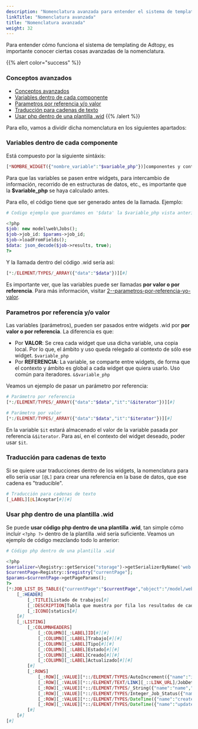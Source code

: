 ```yaml
---
description: "Nomenclatura avanzada para entender el sistema de templating de Adtopy."
linkTitle: "Nomenclatura avanzada"
title: "Nomenclatura avanzada"
weight: 32
---
```


Para entender cómo funciona el sistema de templating de Adtopy, es importante conocer ciertas cosas avanzadas de la nomenclatura.

{{% alert color="success" %}}
### Conceptos avanzados

- [Conceptos avanzados](#conceptos-avanzados)
- [Variables dentro de cada componente](#variables-dentro-de-cada-componente)
- [Parametros por referencia y/o valor](#parametros-por-referencia-yo-valor)
- [Traducción para cadenas de texto](#traducci%c3%b3n-para-cadenas-de-texto)
- [Usar php dentro de una plantilla .wid](#usar-php-dentro-de-una-plantilla-wid)
{{% /alert %}}

Para ello, vamos a dividir dicha nomenclatura en los siguientes apartados:

### Variables dentro de cada componente

Está compuesto por la siguiente sintáxis:

```php
[*NOMBRE_WIDGET({"nombre_variable":"$variable_php"})]componentes y contenido[#]
```

Para que las variables se pasen entre widgets, para intercambio de información, recorrido de en estructuras de datos, etc., es importante que la **$variable_php** se haya calculado antes.

Para ello, el código tiene que ser generado antes de la llamada. Ejemplo:

```php
# Codigo ejemplo que guardamos en '$data' la $variable_php vista anteriormente

<?php
$job: new model\web\Jobs();
$job->job_id: $params->job_id;
$job->loadFromFields();
$data: json_decode($job->results, true);
?>
```

Y la llamada dentro del código .wid sería así:

```php
[*:/ELEMENT/TYPES/_ARRAY({"data":"$data"})][#]
```

Es importante ver, que las variables puede ser llamadas **por valor o por referencia**. Para más información, visitar [2--parametros-por-referencia-yo-valor](#2--parametros-por-referencia-yo-valor).

### Parametros por referencia y/o valor

Las variables (parámetros), pueden ser pasados entre widgets .wid por **por valor o por referencia**. La diferencia es que:

- Por **VALOR**:  Se crea cada widget que usa dicha variable, una copia local. Por lo que, el ámbito y uso queda relegado al contexto de sólo ese widget. `$variable_php`
- Por **REFERENCIA**:  La variable, se comparte entre widgets, de forma que el contexto y ámbito es global a cada widget que quiera usarlo. Uso común para iteradores. `&$variable_php`

Veamos un ejemplo de pasar un parámetro por referencia:

```php
# Parámetro por referencia
[*:/ELEMENT/TYPES/_ARRAY({"data":"$data","it":"&$iterator"})][#]

# Parámetro por valor
[*:/ELEMENT/TYPES/_ARRAY({"data":"$data","it":"$iterator"})][#]
```

En la variable `$it` estará almacenado el valor de la variable pasada por referencia `&$iterator`. Para así, en el contexto del widget deseado, poder usar `$it`.

### Traducción para cadenas de texto

Si se quiere usar traducciones dentro de los widgets, la nomenclatura para ello sería usar `[@L]` para crear una referencia en la base de datos, que ese cadena es "traducible".

```php
# Traducción para cadenas de texto
[_LABEL][@L]Aceptar[#][#]
```

### Usar php dentro de una plantilla .wid

Se puede **usar código php dentro de una plantilla .wid**, tan simple cómo incluir `<?php ?>` dentro de la plantilla .wid sería suficiente. Veamos un ejemplo de código mezclando todo lo anterior:

```php
# Código php dentro de una plantilla .wid

<?php
$serializer=\Registry::getService("storage")->getSerializerByName('web');
$currentPage=Registry::$registry["currentPage"];
$params=$currentPage->getPageParams();
?>
[*:JOB_LIST_DS_TABLE({"currentPage":"$currentPage","object":"/model/web/Jobs","dsName":"FullList","serializer":"$serializer","params":"$params","iterator":"&$iterator"})]
    [_:HEADER]
        [_:TITLE]Listado de trabajos[#]
        [_:DESCRIPTION]Tabla que muestra por fila los resultados de cada trabajo para la tarea ComScore.[#]
        [_:ICONO]statics[#]
    [#]
    [_:LISTING]
        [_:COLUMNHEADERS]
            [_:COLUMN][_:LABEL]ID[#][#]
            [_:COLUMN][_:LABEL]Trabajo[#][#]
            [_:COLUMN][_:LABEL]Tipo[#][#]
            [_:COLUMN][_:LABEL]Estado[#][#]
            [_:COLUMN][_:LABEL]Creado[#][#]
            [_:COLUMN][_:LABEL]Actualizado[#][#]
        [#]
        [_:ROWS]
            [_:ROW][_:VALUE][*::/ELEMENT/TYPES/AutoIncrement({"name":"id_job","model":"$iterator"})][#][#][#]
            [_:ROW][_:VALUE][*::/ELEMENT/TEXT/LINK][_::LINK_URL]/JobDetail/<?php echo $iterator->job_id;?>/view[#][_::LINK_TEXT]<?php echo $iterator->job_id;?>[#][#][#][#]
            [_:ROW][_:VALUE][*::/ELEMENT/TYPES/_String({"name":"name","model":"$iterator"})][#][#][#]
            [_:ROW][_:VALUE][*::/ELEMENT/TYPES/Integer_Job_Status({"name":"status","model":"$iterator"})][#][#][#]
            [_:ROW][_:VALUE][*::/ELEMENT/TYPES/DateTime({"name":"created_at","model":"$iterator"})][#][#][#]
            [_:ROW][_:VALUE][*::/ELEMENT/TYPES/DateTime({"name":"updated_at","model":"$iterator"})][#][#][#]
        [#]
    [#]
[#]
```
